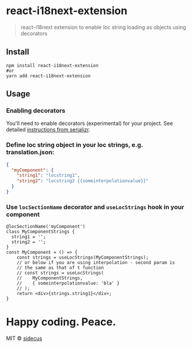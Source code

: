 # react-i18next-extension

> react-i18next extension to enable loc string loading as objects using decorators

## Install
```Shell
npm install react-i18next-extension
#or
yarn add react-i18next-extension
```

## Usage
### Enabling decorators
You'll need to enable decorators (experimental) for your project.
See detailed [instructions from serializr](https://github.com/mobxjs/serializr#enabling-decorators-optional).

### Define loc string object in your loc strings, e.g. translation.json:
```json
{
  "myComponent": {
    "string1": "locstring1",
    "string2": "locstring2 {{someinterpolationvalue}}"
  }
}
```
### Use ```locSectionName``` decorator and ```useLocStrings``` hook in your component
```tsx
@locSectionName('myComponent')
class MyComponentStrings {
  string1 = '';
  string2 = '';
}
const MyComponent = () => {
    const strings = useLocStrings(MyComponentStrings);
    // or below if you are using interpolation - second param is
    // the same as that of t function
    // const strings = useLocStrings(
    //    MyComponentStrings,
    //    { someinterpolationvalue: 'bla' }
    // );
    return <div>{strings.string1}</div>;
}
```

# Happy coding. Peace.
MIT © [sidecus](https://github.com/sidecus)
